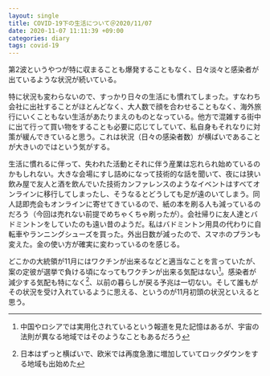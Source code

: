 ```yaml
---
layout: single
title: COVID-19下の生活について＠2020/11/07
date: 2020-11-07 11:11:39 +09:00
categories: diary
tags: covid-19
---
```


第2波というやつが特に収まることも爆発することもなく、日々淡々と感染者が出ているような状況が続いている。

特に状況も変わらないので、すっかり日々の生活にも慣れてしまった。すなわち会社に出社することがほとんどなく、大人数で顔を合わせることもなく、海外旅行にいくこともない生活があたりまえのものとなっている。他方で混雑する街中に出て行って買い物をすることも必要に応じてしていて、私自身もそれなりに対策が緩んできていると思う。これは状況（日々の感染者数）が横ばいであることが大きいのではという気がする。

生活に慣れるに伴って、失われた活動とそれに伴う産業は忘れられ始めているのかもしれない。大きな会場にすし詰めになって技術的な話を聞いて、夜には狭い飲み屋で友人と酒を飲んでいた技術カンファレンスのようなイベントはすべてオンラインに移行してしまったし、そうなるとどうしても足が遠のいてしまう。同人誌即売会もオンラインに寄せてきているので、紙の本を刷る人も減っているのだろう（今回は売れない前提でめちゃくちゃ刷ったが）。会社帰りに友人達とバドミントンをしていたのも遠い昔のようだ。私はバドミントン用具の代わりに自転車やランニングシューズを買った。外出日数が減ったので、スマホのプランも変えた。金の使い方が確実に変わっているのを感じる。

どこかの大統領が11月にはワクチンが出来るなどと適当なことを言っていたが、案の定彼が選挙で負ける頃になってもワクチンが出来る気配はない[^1]。感染者が減少する気配も特になく[^2]、以前の暮らしが戻る予兆は一切ない。そして誰もがその状況を受け入れているように思える、というのが11月初頭の状況といえると思う。

[^1]: 中国やロシアでは実用化されているという報道を見た記憶はあるが、宇宙の法則が異なる地域ではそのようなこともあるだろう
[^2]: 日本はずっと横ばいで、欧米では再度急激に増加していてロックダウンをする地域も出始めた



